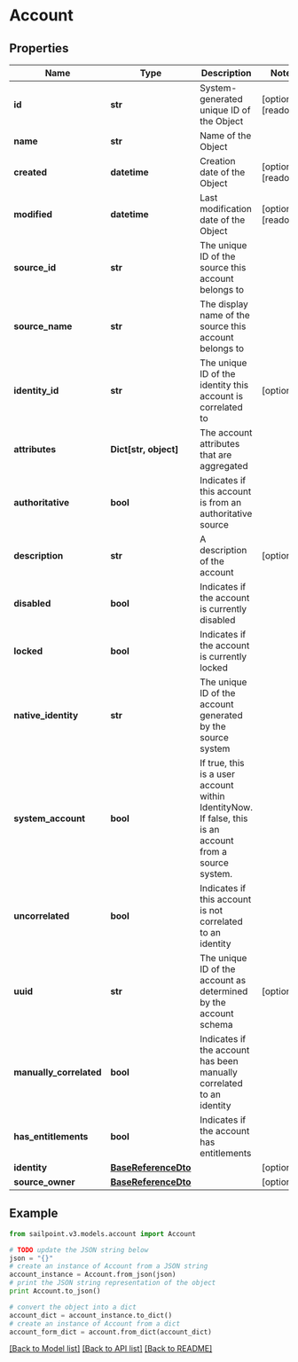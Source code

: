 # Account


## Properties

Name | Type | Description | Notes
------------ | ------------- | ------------- | -------------
**id** | **str** | System-generated unique ID of the Object | [optional] [readonly] 
**name** | **str** | Name of the Object | 
**created** | **datetime** | Creation date of the Object | [optional] [readonly] 
**modified** | **datetime** | Last modification date of the Object | [optional] [readonly] 
**source_id** | **str** | The unique ID of the source this account belongs to | 
**source_name** | **str** | The display name of the source this account belongs to | 
**identity_id** | **str** | The unique ID of the identity this account is correlated to | [optional] 
**attributes** | **Dict[str, object]** | The account attributes that are aggregated | 
**authoritative** | **bool** | Indicates if this account is from an authoritative source | 
**description** | **str** | A description of the account | [optional] 
**disabled** | **bool** | Indicates if the account is currently disabled | 
**locked** | **bool** | Indicates if the account is currently locked | 
**native_identity** | **str** | The unique ID of the account generated by the source system | 
**system_account** | **bool** | If true, this is a user account within IdentityNow.  If false, this is an account from a source system. | 
**uncorrelated** | **bool** | Indicates if this account is not correlated to an identity | 
**uuid** | **str** | The unique ID of the account as determined by the account schema | [optional] 
**manually_correlated** | **bool** | Indicates if the account has been manually correlated to an identity | 
**has_entitlements** | **bool** | Indicates if the account has entitlements | 
**identity** | [**BaseReferenceDto**](BaseReferenceDto.md) |  | [optional] 
**source_owner** | [**BaseReferenceDto**](BaseReferenceDto.md) |  | [optional] 

## Example

```python
from sailpoint.v3.models.account import Account

# TODO update the JSON string below
json = "{}"
# create an instance of Account from a JSON string
account_instance = Account.from_json(json)
# print the JSON string representation of the object
print Account.to_json()

# convert the object into a dict
account_dict = account_instance.to_dict()
# create an instance of Account from a dict
account_form_dict = account.from_dict(account_dict)
```
[[Back to Model list]](../README.md#documentation-for-models) [[Back to API list]](../README.md#documentation-for-api-endpoints) [[Back to README]](../README.md)


